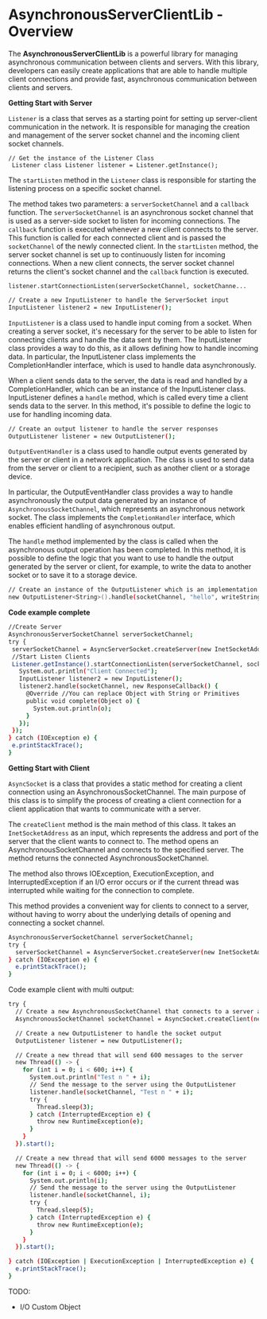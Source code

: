 
# AsynchronousServerClientLib - Overview
The **AsynchronousServerClientLib** is a powerful library for managing asynchronous communication between clients and servers. With this library, developers can easily create applications that are able to handle multiple client connections and provide fast, asynchronous communication between clients and servers.

 **Getting Start with Server**


`Listener` is a class that serves as a starting point for setting up server-client communication in the network. It is responsible for managing the creation and management of the server socket channel and the incoming client socket channels.

    // Get the instance of the Listener Class
     Listener class Listener listener = Listener.getInstance();

The `startListen` method in the `Listener` class is responsible for starting the listening process on a specific socket channel.

The method takes two parameters: a `serverSocketChannel` and a `callback` function.
The `serverSocketChannel` is an asynchronous socket channel that is used as a server-side socket to listen for incoming connections.
The `callback` function is executed whenever a new client connects to the server. This function is called for each connected client and is passed the `socketChannel` of the newly connected client.
In the `startListen` method, the server socket channel is set up to continuously listen for incoming connections. When a new client connects, the server socket channel returns the client's socket channel and the `callback` function is executed.

    listener.startConnectionListen(serverSocketChannel, socketChanne...
   
   
```sh
// Create a new InputListener to handle the ServerSocket input
InputListener listener2 = new InputListener();
```

`InputListener` is a class used to handle input coming from a socket. When creating a server socket, it's necessary for the server to be able to listen for connecting clients and handle the data sent by them. The InputListener class provides a way to do this, as it allows defining how to handle incoming data. In particular, the InputListener class implements the CompletionHandler interface, which is used to handle data asynchronously.

When a client sends data to the server, the data is read and handled by a CompletionHandler, which can be an instance of the InputListener class. InputListener defines a `handle` method, which is called every time a client sends data to the server. In this method, it's possible to define the logic to use for handling incoming data.
 ```sh
// Create an output listener to handle the server responses  
OutputListener listener = new OutputListener();
 ```
`OutputEventHandler` is a class used to handle output events generated by the server or client in a network application. The class is used to send data from the server or client to a recipient, such as another client or a storage device.

In particular, the OutputEventHandler class provides a way to handle asynchronously the output data generated by an instance of `AsynchronousSocketChannel`, which represents an asynchronous network socket. The class implements the `CompletionHandler` interface, which enables efficient handling of asynchronous output.

The `handle` method implemented by the class is called when the asynchronous output operation has been completed. In this method, it is possible to define the logic that you want to use to handle the output generated by the server or client, for example, to write the data to another socket or to save it to a storage device.
 ```sh
// Create an instance of the OutputListener which is an implementation of OutputEventHandler class and handle output 
new OutputListener<String>().handle(socketChannel, "hello", writeStringOutputEvent);
 ```
**Code example complete**
 ```sh
//Create Server  
AsynchronousServerSocketChannel serverSocketChannel;
try {
  serverSocketChannel = AsyncServerSocket.createServer(new InetSocketAddress(8080));
  //Start Listen Clients  
  Listener.getInstance().startConnectionListen(serverSocketChannel, socketChannel -> {
    System.out.println("Client Connected");
    InputListener listener2 = new InputListener();
    listener2.handle(socketChannel, new ResponseCallback() {
      @Override //You can replace Object with String or Primitives  
      public void complete(Object o) {
        System.out.println(o);
      }
    });
  });
} catch (IOException e) {
  e.printStackTrace();
}
```

**Getting Start with Client**

`AsyncSocket` is a class that provides a static method for creating a client connection using an AsynchronousSocketChannel. The main purpose of this class is to simplify the process of creating a client connection for a client application that wants to communicate with a server.

The `createClient` method is the main method of this class. It takes an `InetSocketAddress` as an input, which represents the address and port of the server that the client wants to connect to. The method opens an AsynchronousSocketChannel and connects to the specified server. The method returns the connected AsynchronousSocketChannel.

The method also throws IOException, ExecutionException, and InterruptedException if an I/O error occurs or if the current thread was interrupted while waiting for the connection to complete.

This method provides a convenient way for clients to connect to a server, without having to worry about the underlying details of opening and connecting a socket channel.
```sh
AsynchronousServerSocketChannel serverSocketChannel;  
try {  
  serverSocketChannel = AsyncServerSocket.createServer(new InetSocketAddress(8080));  
} catch (IOException e) {  
  e.printStackTrace();  
}
```


Code example client with multi output:

```sh
try {
  // Create a new AsynchronousSocketChannel that connects to a server at localhost:8080  
  AsynchronousSocketChannel socketChannel = AsyncSocket.createClient(new InetSocketAddress("localhost", 8080));

  // Create a new OutputListener to handle the socket output  
  OutputListener listener = new OutputListener();

  // Create a new thread that will send 600 messages to the server  
  new Thread(() -> {
    for (int i = 0; i < 600; i++) {
      System.out.println("Test n " + i);
      // Send the message to the server using the OutputListener  
      listener.handle(socketChannel, "Test n " + i);
      try {
        Thread.sleep(3);
      } catch (InterruptedException e) {
        throw new RuntimeException(e);
      }
    }
  }).start();

  // Create a new thread that will send 6000 messages to the server  
  new Thread(() -> {
    for (int i = 0; i < 6000; i++) {
      System.out.println(i);
      // Send the message to the server using the OutputListener  
      listener.handle(socketChannel, i);
      try {
        Thread.sleep(5);
      } catch (InterruptedException e) {
        throw new RuntimeException(e);
      }
    }
  }).start();

} catch (IOException | ExecutionException | InterruptedException e) {
  e.printStackTrace();
}
```

 TODO:
 - I/O Custom Object

